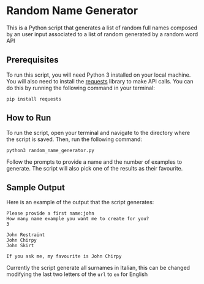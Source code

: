 # Random Name Generator
This is a Python script that generates a list of random full names composed by an user input associated to a list of random generated by a random word API

## Prerequisites
To run this script, you will need Python 3 installed on your local machine. You will also need to install the [requests](https://www.requests.readthedocs.io/en/latest/#) library to make API calls. You can do this by running the following command in your terminal:

```
pip install requests
```

## How to Run
To run the script, open your terminal and navigate to the directory where the script is saved. Then, run the following command:

```
python3 random_name_generator.py
```

Follow the prompts to provide a name and the number of examples to generate.
The script will also pick one of the results as their favourite.

## Sample Output
Here is an example of the output that the script generates:


```
Please provide a first name:john
How many name example you want me to create for you?
3

John Restraint
John Chirpy
John Skirt

If you ask me, my favourite is John Chirpy
```
Currently the script generate all surnames in Italian, this can be changed modifying the last two letters of the `url` to `en` for English
